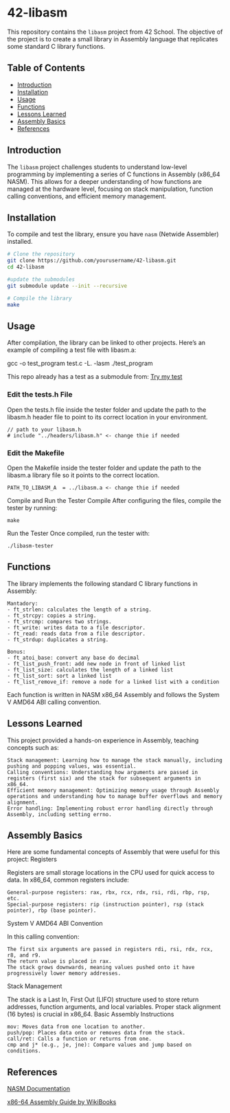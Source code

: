 # 42-libasm

This repository contains the `libasm` project from 42 School. The objective of the project is to create a small library in Assembly language that replicates some standard C library functions.

## Table of Contents
- [Introduction](#introduction)
- [Installation](#installation)
- [Usage](#usage)
- [Functions](#functions)
- [Lessons Learned](#lessons-learned)
- [Assembly Basics](#assembly-basics)
- [References](#references)

## Introduction
The `libasm` project challenges students to understand low-level programming by implementing a series of C functions in Assembly (x86_64 NASM). This allows for a deeper understanding of how functions are managed at the hardware level, focusing on stack manipulation, function calling conventions, and efficient memory management.

## Installation
To compile and test the library, ensure you have `nasm` (Netwide Assembler) installed.

```bash
# Clone the repository
git clone https://github.com/yourusername/42-libasm.git
cd 42-libasm

#update the submodules
git submodule update --init --recursive

# Compile the library
make
```

## Usage

After compilation, the library can be linked to other projects. Here’s an example of compiling a test file with libasm.a:

gcc -o test_program test.c -L. -lasm
./test_program

This repo already has a test as a submodule from:
[Try my test](https://github.com/HeitorMP/42-libasm-tester)


### Edit the tests.h File

Open the tests.h file inside the tester folder and update the path to the libasm.h header file to point to its correct location in your environment.

```
// path to your libasm.h
# include "../headers/libasm.h" <- change thie if needed
```

### Edit the Makefile

Open the Makefile inside the tester folder and update the path to the libasm.a library file so it points to the correct location.

```
PATH_TO_LIBASM_A  = ../libasm.a <- change thie if needed
```

Compile and Run the Tester
    Compile
    After configuring the files, compile the tester by running:
```
make
```

Run the Tester
Once compiled, run the tester with:

```
./libasm-tester
```

## Functions

The library implements the following standard C library functions in Assembly:

    Mantadory:
    - ft_strlen: calculates the length of a string.
    - ft_strcpy: copies a string.
    - ft_strcmp: compares two strings.
    - ft_write: writes data to a file descriptor.
    - ft_read: reads data from a file descriptor.
    - ft_strdup: duplicates a string.

    Bonus:
    - ft_atoi_base: convert any base do decimal
    - ft_list_push_front: add new node in front of linked list
    - ft_list_size: calculates the length of a linked list
    - ft_list_sort: sort a linked list
    - ft_list_remove_if: remove a node for a linked list with a condition



Each function is written in NASM x86_64 Assembly and follows the System V AMD64 ABI calling convention.

## Lessons Learned

This project provided a hands-on experience in Assembly, teaching concepts such as:

    Stack management: Learning how to manage the stack manually, including pushing and popping values, was essential.
    Calling conventions: Understanding how arguments are passed in registers (first six) and the stack for subsequent arguments in x86_64.
    Efficient memory management: Optimizing memory usage through Assembly operations and understanding how to manage buffer overflows and memory alignment.
    Error handling: Implementing robust error handling directly through Assembly, including setting errno.

## Assembly Basics

Here are some fundamental concepts of Assembly that were useful for this project:
Registers

Registers are small storage locations in the CPU used for quick access to data. In x86_64, common registers include:

    General-purpose registers: rax, rbx, rcx, rdx, rsi, rdi, rbp, rsp, etc.
    Special-purpose registers: rip (instruction pointer), rsp (stack pointer), rbp (base pointer).

System V AMD64 ABI Convention

In this calling convention:

    The first six arguments are passed in registers rdi, rsi, rdx, rcx, r8, and r9.
    The return value is placed in rax.
    The stack grows downwards, meaning values pushed onto it have progressively lower memory addresses.

Stack Management

The stack is a Last In, First Out (LIFO) structure used to store return addresses, function arguments, and local variables. Proper stack alignment (16 bytes) is crucial in x86_64.
Basic Assembly Instructions

    mov: Moves data from one location to another.
    push/pop: Places data onto or removes data from the stack.
    call/ret: Calls a function or returns from one.
    cmp and j* (e.g., je, jne): Compare values and jump based on conditions.

## References

[NASM Documentation](https://www.nasm.us/docs.php)

[x86-64 Assembly Guide by WikiBooks](https://en.wikibooks.org/wiki/X86_Assembly)

